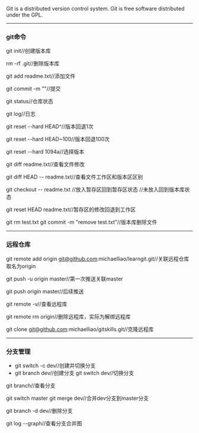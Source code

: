 Git is a distributed version control system.
Git is free software distributed under the GPL.

---

### git命令

git init//创建版本库

rm -rf .git//删除版本库

git add readme.txt//添加文件

git commit -m ""//提交

git status//仓库状态

git log//日志

git reset --hard HEAD^//版本回退1次

git reset --hard HEAD~100//版本回退100次

git reset --hard 1094a//选择版本

git diff readme.txt//查看文件修改

git diff HEAD -- readme.txt//查看文件工作区和版本区区别

git checkout -- readme.txt
//放入暂存区回到暂存区状态
//未放入回到版本库状态

git reset HEAD readme.txt//暂存区的修改回退到工作区

git rm test.txt
git commit -m "remove test.txt"//版本库删除文件

---
### 远程仓库

git remote add origin git@github.com:michaelliao/learngit.git//关联远程仓库取名为origin

git push -u origin master//第一次推送关联master

git push origin master//后续推送

git remote -v//查看远程库

git remote rm origin//删除远程库，实际为解绑远程库

git clone git@github.com:michaelliao/gitskills.git//克隆远程库

---

### 分支管理

- git switch -c dev//创建并切换分支
- git branch dev//创建分支
  git switch dev//切换分支

git branch//查看分支

git switch master
git merge dev//合并dev分支到master分支

git branch -d dev//删除分支

git log --graph//查看分支合并图





